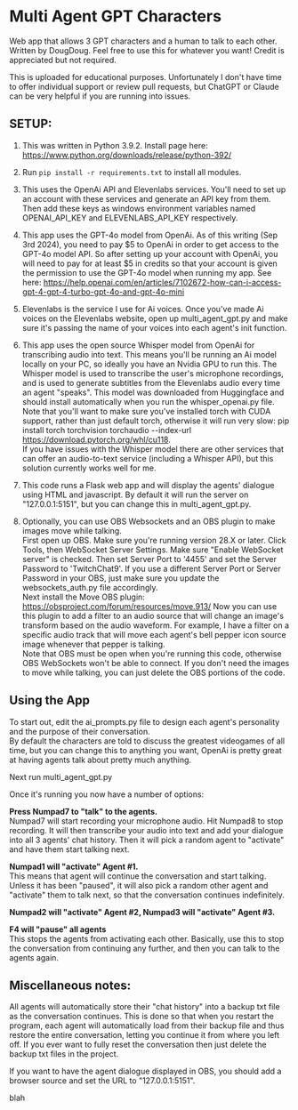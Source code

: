 # Multi Agent GPT Characters
Web app that allows 3 GPT characters and a human to talk to each other.  
Written by DougDoug. Feel free to use this for whatever you want! Credit is appreciated but not required.  

This is uploaded for educational purposes. Unfortunately I don't have time to offer individual support or review pull requests, but ChatGPT or Claude can be very helpful if you are running into issues.

## SETUP:
1) This was written in Python 3.9.2. Install page here: https://www.python.org/downloads/release/python-392/

2) Run `pip install -r requirements.txt` to install all modules.

3) This uses the OpenAi API and Elevenlabs services. You'll need to set up an account with these services and generate an API key from them. Then add these keys as windows environment variables named OPENAI_API_KEY and ELEVENLABS_API_KEY respectively.

4) This app uses the GPT-4o model from OpenAi. As of this writing (Sep 3rd 2024), you need to pay $5 to OpenAi in order to get access to the GPT-4o model API. So after setting up your account with OpenAi, you will need to pay for at least $5 in credits so that your account is given the permission to use the GPT-4o model when running my app. See here: https://help.openai.com/en/articles/7102672-how-can-i-access-gpt-4-gpt-4-turbo-gpt-4o-and-gpt-4o-mini

5) Elevenlabs is the service I use for Ai voices. Once you've made Ai voices on the Elevenlabs website, open up multi_agent_gpt.py and make sure it's passing the name of your voices into each agent's init function.

6) This app uses the open source Whisper model from OpenAi for transcribing audio into text. This means you'll be running an Ai model locally on your PC, so ideally you have an Nvidia GPU to run this. The Whisper model is used to transcribe the user's microphone recordings, and is used to generate subtitles from the Elevenlabs audio every time an agent "speaks". This model was downloaded from Huggingface and should install automatically when you run the whisper_openai.py file.  
Note that you'll want to make sure you've installed torch with CUDA support, rather than just default torch, otherwise it will run very slow: pip install torch torchvision torchaudio --index-url https://download.pytorch.org/whl/cu118.  
If you have issues with the Whisper model there are other services that can offer an audio-to-text service (including a Whisper API), but this solution currently works well for me.

7) This code runs a Flask web app and will display the agents' dialogue using HTML and javascript. By default it will run the server on "127.0.0.1:5151", but you can change this in multi_agent_gpt.py.

8) Optionally, you can use OBS Websockets and an OBS plugin to make images move while talking.  
First open up OBS. Make sure you're running version 28.X or later. Click Tools, then WebSocket Server Settings. Make sure "Enable WebSocket server" is checked. Then set Server Port to '4455' and set the Server Password to 'TwitchChat9'. If you use a different Server Port or Server Password in your OBS, just make sure you update the websockets_auth.py file accordingly.  
Next install the Move OBS plugin: https://obsproject.com/forum/resources/move.913/ Now you can use this plugin to add a filter to an audio source that will change an image's transform based on the audio waveform. For example, I have a filter on a specific audio track that will move each agent's bell pepper icon source image whenever that pepper is talking.  
Note that OBS must be open when you're running this code, otherwise OBS WebSockets won't be able to connect. If you don't need the images to move while talking, you can just delete the OBS portions of the code.

## Using the App

To start out, edit the ai_prompts.py file to design each agent's personality and the purpose of their conversation.  
By default the characters are told to discuss the greatest videogames of all time, but you can change this to anything you want, OpenAi is pretty great at having agents talk about pretty much anything.

Next run multi_agent_gpt.py

Once it's running you now have a number of options:

__Press Numpad7 to "talk" to the agents.__  
Numpad7 will start recording your microphone audio. Hit Numpad8 to stop recording. It will then transcribe your audio into text and add your dialogue into all 3 agents' chat history. Then it will pick a random agent to "activate" and have them start talking next.

__Numpad1 will "activate" Agent #1.__  
This means that agent will continue the conversation and start talking. Unless it has been "paused", it will also pick a random other agent and "activate" them to talk next, so that the conversation continues indefinitely.

__Numpad2 will "activate" Agent #2, Numpad3 will "activate" Agent #3.__

__F4 will "pause" all agents__   
This stops the agents from activating each other. Basically, use this to stop the conversation from continuing any further, and then you can talk to the agents again.

## Miscellaneous notes:

All agents will automatically store their "chat history" into a backup txt file as the conversation continues. This is done so that when you restart the program, each agent will automatically load from their backup file and thus restore the entire conversation, letting you continue it from where you left off. If you ever want to fully reset the conversation then just delete the backup txt files in the project.

If you want to have the agent dialogue displayed in OBS, you should add a browser source and set the URL to "127.0.0.1:5151".

blah
